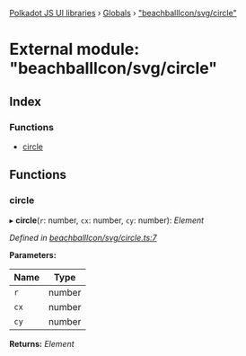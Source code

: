 [Polkadot JS UI libraries](../README.md) › [Globals](../globals.md) › ["beachballIcon/svg/circle"](_beachballicon_svg_circle_.md)

# External module: "beachballIcon/svg/circle"

## Index

### Functions

* [circle](_beachballicon_svg_circle_.md#circle)

## Functions

###  circle

▸ **circle**(`r`: number, `cx`: number, `cy`: number): *Element*

*Defined in [beachballIcon/svg/circle.ts:7](https://github.com/polkadot-js/ui/blob/8865d2a2/packages/ui-shared/src/beachballIcon/svg/circle.ts#L7)*

**Parameters:**

Name | Type |
------ | ------ |
`r` | number |
`cx` | number |
`cy` | number |

**Returns:** *Element*
